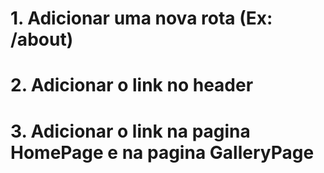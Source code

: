 # 1. Adicionar uma nova rota (Ex: /about)

# 2. Adicionar o link no header

# 3. Adicionar o link na pagina HomePage e na pagina GalleryPage 
